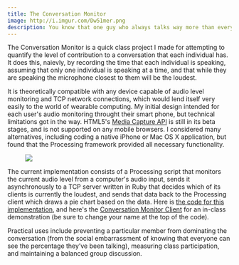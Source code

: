 ```yaml
---
title: The Conversation Monitor
image: http://i.imgur.com/Dw51mer.png
description: You know that one guy who always talks way more than everyone else? Now you can quantify exactly how much of a jerk he's being.
---
```


The Conversation Monitor is a quick class project I made for attempting to quantify the level of contribution to a conversation that each individual has. It does this, naievly, by recording the time that each individual is speaking, assuming that only one individual is speaking at a time, and that while they are speaking the microphone closest to them will be the loudest.

It is theoretically compatible with any device capable of audio level monitoring and TCP network connections, which would lend itself very easily to the world of wearable computing. My initial design intended for each user's audio monitoring throught their smart phone, but technical limitations got in the way. HTML5's <a href="http://www.w3.org/TR/html-media-capture/">Media Capture API</a> is still in its beta stages, and is not supported on any mobile browsers. I considered many alternatives, including coding a native iPhone or Mac OS X application, but found that the Processing framework provided all necessary functionality.

<figure class="left-overflow"><img src=http://i.imgur.com/WZcZ23t.jpg" /><figcaption></figcaption></figure>

The current implementation consists of a Processing script that monitors the current audio level from a computer's audio input, sends it asynchronously to a TCP server written in Ruby that decides which of its clients is currently the loudest, and sends that data back to the Processing client which draws a pie chart based on the data. Here is <a href="https://www.dropbox.com/s/rgc5jzqqau4k0lv/Christian%20Genco%20Conversation%20Monitor%20Code.zip">the code for this implementation</a>, and here's the <a href="https://www.dropbox.com/s/raelyk50cn48ucu/conversation_monitor_client.pde">Conversation Monitor Client</a> for an in-class demonstration (be sure to change your name at the top of the code).

Practical uses include preventing a particular member from dominating the conversation (from the social embarrassment of knowing that everyone can see the percentage they’ve been talking), measuring class participation, and maintaining a balanced group discussion.
